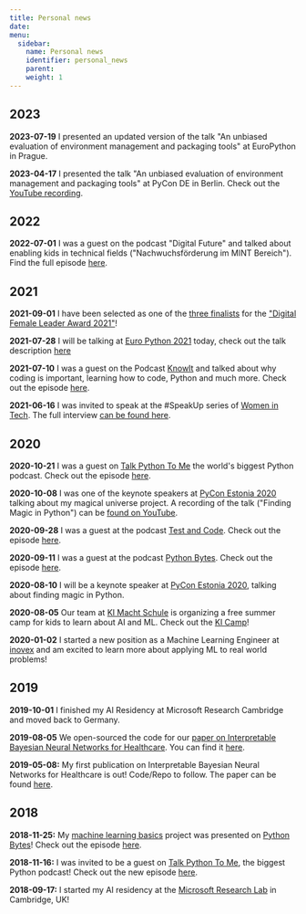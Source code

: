```yaml
---
title: Personal news
date: 
menu:
  sidebar:
    name: Personal news
    identifier: personal_news
    parent: 
    weight: 1
---
```


## 2023
**2023-07-19** I presented an updated version of the talk "An unbiased evaluation of environment management and packaging tools" at EuroPython in Prague.
    
**2023-04-17** I presented the talk "An unbiased evaluation of environment management and packaging tools" at PyCon DE in Berlin. Check out the [YouTube recording](https://www.youtube.com/watch?v=MsJjzVIVs6M).

## 2022
**2022-07-01** I was a guest on the podcast "Digital Future" and talked about enabling kids in technical fields ("Nachwuchsförderung im MINT Bereich"). Find the full episode [here](https://podcasts.apple.com/de/podcast/nachwuchsf%C3%B6rderung-im-mint-bereich/id1597282125?i=1000568407902).

## 2021
**2021-09-01** I have been selected as one of the [three finalists](https://journeytodiversity.de/en/finalists21/anna-lena-popkes/) for the ["Digital Female Leader Award 2021"](https://digital-female-leader.de/en/)!

**2021-07-28** I will be talking at [Euro Python 2021](https://ep2021.europython.eu/) today, check out the talk description [here](https://ep2021.europython.eu/talks/8MPLDsh-finding-magic-in-python/)

**2021-07-10** I was a guest on the Podcast [KnowIt](https://anchor.fm/knowit-podcast/) and talked about why coding is important, learning how to code, Python and much more. Check out the episode [here](https://anchor.fm/knowit-podcast/episodes/Folge-4---Programmieren-lernen-e14726p).

**2021-06-16** I was invited to speak at the #SpeakUp series of [Women in Tech](https://www.womenintechev.de/en/). The full interview [can be found here](https://m.youtube.com/watch?v=e1URhUDX76I).

## 2020
**2020-10-21** I was a guest on [Talk Python To Me](https://talkpython.fm/) the world's biggest Python podcast. Check out the episode [here](https://talkpython.fm/episodes/show/287/testing-without-dependencies-mocking-in-python).

**2020-10-08** I was one of the keynote speakers at [PyCon Estonia 2020](https://pycon.ee/) talking about my magical universe project. A recording of the talk ("Finding Magic in Python") can be [found on YouTube](https://www.youtube.com/watch?v=Kf92pycivt4).

**2020-09-28** I was a guest at the podcast [Test and Code](https://testandcode.com/). Check out the episode [here](https://testandcode.com/132).

**2020-09-11** I was a guest at the podcast [Python Bytes](https://pythonbytes.fm/). Check out the episode [here](https://pythonbytes.fm/episodes/show/198/there-s-a-beaver-in-your-database-and-anna-lena-drops-by).

**2020-08-10** I will be a keynote speaker at [PyCon Estonia 2020](https://pycon.ee/), talking about finding magic in Python.

**2020-08-05** Our team at [KI Macht Schule](https://ki-macht-schule.de/) is organizing a free summer camp for kids to learn about AI and ML. Check out the [KI Camp](https://ki-camp.de/)!

**2020-01-02** I started a new position as a Machine Learning Engineer at [inovex](https://www.inovex.de/en/) and am excited to learn more about applying ML to real world problems!

## 2019
**2019-10-01** I finished my AI Residency at Microsoft Research Cambridge and moved back to Germany.

**2019-08-05** We open-sourced the code for our [paper on Interpretable Bayesian Neural Networks for Healthcare](https://arxiv.org/pdf/1905.02599.pdf). You can find it [here](https://github.com/microsoft/horseshoe-bnn).

**2019-05-08:** My first publication on Interpretable Bayesian Neural Networks for Healthcare is out! Code/Repo to follow. The paper can be found [here](https://arxiv.org/pdf/1905.02599.pdf).

## 2018
**2018-11-25:** My [machine learning basics](https://github.com/zotroneneis/machine_learning_basics
) project was presented on [Python Bytes](https://pythonbytes.fm/)! Check out the episode [here](https://pythonbytes.fm/episodes/show/105/colorizing-and-restoring-old-images-with-deep-learning).

**2018-11-16:** I was invited to be a guest on [Talk Python To Me](https://talkpython.fm/
), the biggest Python podcast! Check out the new episode [here](https://talkpython.fm/episodes/show/186/100-days-of-python-in-a-magical-universe).

**2018-09-17:** I started my AI residency at the [Microsoft Research Lab](https://www.microsoft.com/en-us/research/lab/microsoft-research-cambridge/) in Cambridge, UK!
